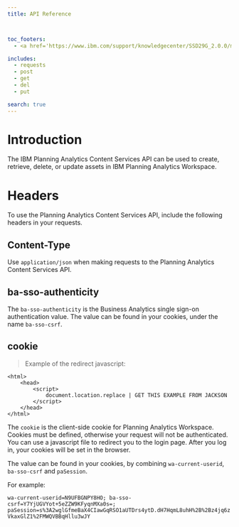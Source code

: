 ```yaml
---
title: API Reference



toc_footers:
  - <a href='https://www.ibm.com/support/knowledgecenter/SSD29G_2.0.0/main/welcome.html'>Full Planning Analytics documentation</a>

includes:
  - requests
  - post
  - get
  - del
  - put

search: true
---
```


# Introduction

The IBM Planning Analytics Content Services API can be used to create, retrieve, delete, or update assets in IBM Planning Analytics Workspace.

# Headers 

To use the Planning Analytics Content Services API, include the following headers in your requests.

## Content-Type

Use `application/json` when making requests to the Planning Analytics Content Services API.

## ba-sso-authenticity

The `ba-sso-authenticity` is the Business Analytics single sign-on authentication value. The value can be found in your cookies, under the name `ba-sso-csrf`.

## cookie

> Example of the redirect javascript:

```
<html>
    <head>
        <script>
            document.location.replace | GET THIS EXAMPLE FROM JACKSON
        </script>
    </head>
</html>
```

The `cookie` is the client-side cookie for Planning Analytics Workspace. Cookies must be defined, otherwise your request will not be authenticated. You can use a javascript file to redirect you to the login page. After you log in, your cookies will be set in the browser. 

The value can be found in your cookies, by combining `wa-current-userid`, `ba-sso-csrf` and `paSession`.

For example:

`wa-current-userid=N9UFBGNPY8HO; ba-sso-csrf=Y7YjUGVYot+5eZZW9KFyqnMXa0s=; paSession=s%3A2wglGfmeBaX4CIawGqRSO1aUTDrs4ytD.dH7HqmL8uhH%2B%2Bz4jq6zVkaxGlZ1%2FMWQVBBqHllu3wJY`